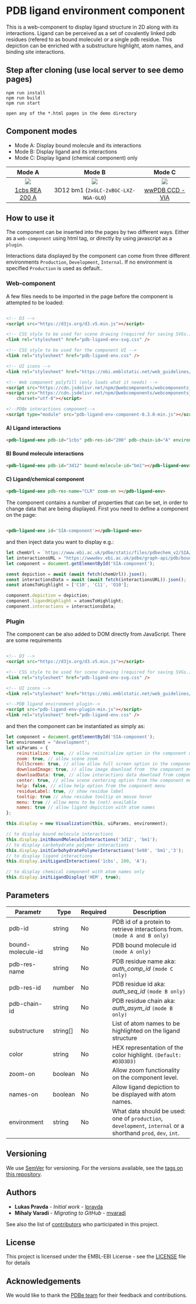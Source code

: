 # PDB ligand environment component

This is a web-component to display ligand structure in 2D along with its interactions. Ligand can be perceived as a set of covalently linked pdb residues (refered to as bound molecule) or a single pdb residue. This depiction can be enriched with a substructure highlight, atom names, and binding site interactions.

## Step after cloning (use local server to see demo pages)

```shell
npm run install
npm run build
npm run start

open any of the *.html pages in the demo directory
```

## Component modes

* Mode A: Display bound molecule and its interactions
* Mode B: Display ligand and its interactions
* Mode C: Display ligand (chemical component) only

| Mode A | Mode B | Mode C |
|:------------------: | :-------: | :-------: |
| <img src="https://www.ebi.ac.uk/~lpravda/imgs/1cbs_REA_200_A.png"/>| <img src="https://www.ebi.ac.uk/~lpravda/imgs/3d12_bm1.png"/> | <img src="https://www.ebi.ac.uk/pdbe-srv/pdbechem/image/showNew?code=VIA&size=500"/> |
| [1cbs REA 200 A](https://www.ebi.ac.uk/pdbe/entry/pdb/1cbs/bound/REA) | 3D12 bm1 (`2xGLC-2xBGC-LXZ-NGA-GL0`)| [wwPDB CCD - VIA](https://pdbe.org/chem/VIA)

## How to use it

The component can be inserted into the pages by two different ways. Either as a `web-component` using html tag, or directly by using javascript as a `plugin`.

Interactions data displayed by the component can come from three different environments `Production`, `Development`, `Internal`. If no environment is specified `Production` is used as default..

### Web-component

A few files needs to be imported in the page before the component is attempted to be loaded:

```html

<!-- D3 -->
<script src="https://d3js.org/d3.v5.min.js"></script>

<!-- CSS style to be used for scene drawing (required for saving SVGs.) -->
<link rel="stylesheet" href="pdb-ligand-env-svg.css" />

<!-- CSS style to be used for the component UI -->
<link rel="stylesheet" href="pdb-ligand-env.css" />

<!-- UI icons -->
<link rel="stylesheet" href="https://ebi.emblstatic.net/web_guidelines/EBI-Icon-fonts/v1.3/fonts.css" />

<!-- Web component polyfill (only loads what it needs) -->
<script src="https://cdn.jsdelivr.net/npm/@webcomponents/webcomponentsjs/webcomponents-lite.js" charset="utf-8"></script>
<script src="https://cdn.jsdelivr.net/npm/@webcomponents/webcomponentsjs/custom-elements-es5-adapter.js"
    charset="utf-8"></script>

<!--PDBe interactions component-->
<script type="module" src="pdb-ligand-env-component-0.3.0-min.js"></script>
```

#### A) Ligand interactions

```html
<pdb-ligand-env pdb-id="1cbs" pdb-res-id="200" pdb-chain-id="A" environment="development"></pdb-ligand-env>
```

#### B) Bound molecule interactions

```html
<pdb-ligand-env pdb-id="3d12" bound-molecule-id="bm1"></pdb-ligand-env>
```

#### C) Ligand/chemical component

```html
<pdb-ligand-env pdb-res-name="CLR" zoom-on ></pdb-ligand-env>
```

The component contains a number of properties that can be set, in order to change data that are being displayed. First you need to define a component on the page:

```html

<pdb-ligand-env id='SIA-component'></pdb-ligand-env>
```

and then inject data you want to display e.g.:

```javascript
let chemUrl = `https://www.ebi.ac.uk/pdbe/static/files/pdbechem_v2/SIA/annotation`;
let interactionsURL = "https://wwwdev.ebi.ac.uk/pdbe/graph-api/pdb/bound_ligand_interactions/4yy1/A/604";
let component = document.getElementById('SIA-component');

const depiction = await (await fetch(chemUrl)).json();
const interactionsData = await (await fetch(interactionsURL)).json();
const atomsToHighlight = ['C10', 'C11', 'O10'];

component.depiction = depiction;
component.ligandHighlight = atomsToHighlight;
component.interactions = interactionsData;
```

### Plugin

The component can be also added to DOM directly from JavaScript. There are some requirements

```html

<!-- D3 -->
<script src="https://d3js.org/d3.v5.min.js"></script>

<!-- CSS style to be used for scene drawing (required for saving SVGs.) -->
<link rel="stylesheet" href="pdb-ligand-env-svg.css" />

<!-- UI icons -->
<link rel="stylesheet" href="https://ebi.emblstatic.net/web_guidelines/EBI-Icon-fonts/v1.3/fonts.css" />

<!--PDB ligand environment plugin-->
<script src="pdb-ligand-env-plugin-min.js"></script>
<link rel="stylesheet" href="pdb-ligand-env.css" />

```

and then the component can be instantiated as simply as:

```javascript
let component = document.getElementById('SIA-component');
let environemnt = "development";
let uiParams = {
    reinitialize: true, // allow reinitialize option in the component menu
    zoom: true, // allow scene zoom
    fullScreen: true, // allow allow full screen option in the component menu
    downloadImage: true, // allow image download from  the component menu
    downloadData: true, // allow interactions data download from compoment menu
    center: true, // allow scene centering option from the component menu
    help: false, // allow help option from the component menu
    residueLabel: true, // show residue label
    tooltip: true // show residue tooltip on mouse hover
    menu: true // allow menu to be (not) available
    names: true // allow ligand depiction with atom names
};

this.display = new Visualization(this, uiParams, environment);

// to display bound molecule interactions
this.display.initBoundMoleculeInteractions('3d12', 'bm1');
// to display carbohydrate polymer interactions
this.display.initCarbohydratePolymerInteractions('5e98', 'bm1','3');
// to display ligand interactions
this.display.initLigandInteractions('1cbs', 200, 'A');

// to display chemical component with atom names only
this.display.initLigandDisplay('HEM', true);
````

## Parameters

| Parametr            | Type      | Required | Description |
|-------------------- | --------- | -------- | -------     |
| pdb-id              | string    | No       | PDB id of a protein to retrieve interactions from. `(mode A and B only)` |
| bound-molecule-id   | string    | No       | PDB bound molecule id `(mode A only)` |
| pdb-res-name        | string    | No       | PDB residue name aka: *auth_comp_id* `(mode C only)`
| pdb-res-id          | number    | No       | PDB residue id aka: *auth_seq_id* `(mode B only)`
| pdb-chain-id        | string    | No       | PDB residue chain aka: *auth_asym_id*  `(mode B only)`|
| substructure        | string[]  | No       | List of atom names to be highlighted on the ligand structure |
| color               | string    | No       | HEX representation of the color highlight. `(Default: #D3D3D3)` |
| zoom-on             | boolean   | No       | Allow zoom functionality on the component level. |
| names-on            | boolean   | No       | Allow ligand depiction to be displayed with atom names. |
| environment         | string    | No       | What data should be used: one of `production`, `development`, `internal` or a shorthand `prod`, `dev`, `int`. |

## Versioning

We use [SemVer](http://semver.org/) for versioning. For the versions available, see the [tags on this repository](https://github.com/PDBeurope/ligand-env/tags).

## Authors

* **Lukas Pravda** - *Initial work* - [lpravda](https://github.com/lpravda)
* **Mihaly Varadi** - *Migrating to GitHub* - [mvaradi](https://github.com/mvaradi)

See also the list of [contributors](https://github.com/PDBeurope/ligand-env/contributors) who participated in this project.

## License

This project is licensed under the EMBL-EBI License - see the [LICENSE](LICENSE) file for details

## Acknowledgements

We would like to thank the [PDBe team](https://www.pdbe.org) for their feedback and contributions.
